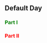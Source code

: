## Default Day

<!-- ### <span style="color:red">Part I</span> -->
### <span style="color:green">Part I</span>

### <span style="color:red">Part II</span>
<!-- ### <span style="color:green">Part II</span> -->